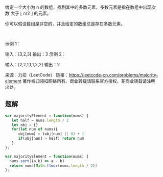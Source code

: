 给定一个大小为 n 的数组，找到其中的多数元素。多数元素是指在数组中出现次数 大于 ⌊ n/2 ⌋ 的元素。

你可以假设数组是非空的，并且给定的数组总是存在多数元素。

 

示例 1：

输入：[3,2,3]
输出：3
示例 2：

输入：[2,2,1,1,1,2,2]
输出：2

来源：力扣（LeetCode）
链接：https://leetcode-cn.com/problems/majority-element
著作权归领扣网络所有。商业转载请联系官方授权，非商业转载请注明出处。

## 题解

```js
var majorityElement = function(nums) {
   let half = nums.length / 2
   let obj = {}
   for(let num of nums){
      obj[num] = (obj[num] || 0) + 1
      if(obj[num] > half) return num
   }
};
```

```js
var majorityElement = function(nums) {
  nums.sort((a,b) => a - b)
  return nums[Math.floor(nums.length / 2)]
};
```